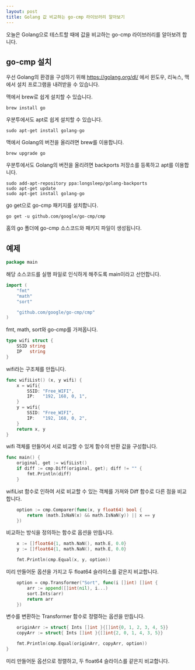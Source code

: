 ```yaml
---
layout: post
title: Golang 값 비교하는 go-cmp 라이브러리 알아보기
---
```


오늘은 Golang으로 테스트할 때에 값을 비교하는 go-cmp 라이브러리를 알아보려 합니다.

## go-cmp 설치

우선 Golang의 환경을 구성하기 위해 https://golang.org/dl/ 에서 윈도우, 리눅스, 맥에서 설치 프로그램을 내려받을 수 있습니다.

맥에서 brew로 쉽게 설치할 수 있습니다.

```
brew install go
```

우분투에서도 apt로 쉽게 설치할 수 있습니다.

```
sudo apt-get install golang-go
```

맥에서 Golang의 버전을 올리려면 brew를 이용합니다.

```
brew upgrade go
```

우분투에서도 Golang의 버전을 올리려면 backports 저장소를 등록하고 apt를 이용합니다.

```
sudo add-apt-repository ppa:longsleep/golang-backports
sudo apt-get update
sudo apt-get install golang-go
```

go get으로 go-cmp 패키지를 설치합니다.

```
go get -u github.com/google/go-cmp/cmp
```

홈의 go 폴더에 go-cmp 소스코드와 패키지 파일이 생성됩니다.

## 예제

```go
package main
```

해당 소스코드를 실행 파일로 인식하게 해주도록 main이라고 선언합니다.

```go
import (
	"fmt"
	"math"
	"sort"

	"github.com/google/go-cmp/cmp"
)
```

fmt, math, sort와 go-cmp를 가져옵니다.

```go
type wifi struct {
	SSID string
	IP   string
}
```

wifi라는 구조체를 만듭니다.

```go
func wifiList() (x, y wifi) {
	x = wifi{
		SSID: "Free_WIFI",
		IP:   "192, 168, 0, 1",
	}
	y = wifi{
		SSID: "Free_WIFI",
		IP:   "192, 168, 0, 2",
	}
	return x, y
}
```

wifi 객체를 만들어서 서로 비교할 수 있게 함수의 반환 값을 구성합니다.

```go
func main() {
	original, get := wifiList()
	if diff := cmp.Diff(original, get); diff != "" {
		fmt.Println(diff)
	}
```

wifiList 함수로 인하여 서로 비교할 수 있는 객체를 가져와 Diff 함수로 다른 점을 비교합니다.

```go
	option := cmp.Comparer(func(x, y float64) bool {
		return (math.IsNaN(x) && math.IsNaN(y)) || x == y
	})
```

비교하는 방식을 정의하는 함수로 옵션을 만듭니다.

```go
	x := []float64{1, math.NaN(), math.E, 0.0}
	y := []float64{1, math.NaN(), math.E, 0.0}

	fmt.Println(cmp.Equal(x, y, option))
```

미리 만들어둔 옵션을 가지고 두 float64 슬라이스를 같은지 비교합니다.

```go
	option = cmp.Transformer("Sort", func(i []int) []int {
		arr := append([]int(nil), i...)
		sort.Ints(arr)
		return arr
	})
```

변수를 변환하는 Transformer 함수로 정렬하는 옵션을 만듭니다.

```go
	originArr := struct{ Ints []int }{[]int{0, 1, 2, 3, 4, 5}}
	copyArr := struct{ Ints []int }{[]int{2, 0, 1, 4, 3, 5}}

	fmt.Println(cmp.Equal(originArr, copyArr, option))
}
```

미리 만들어둔 옵션으로 정렬하고, 두 float64 슬라이스를 같은지 비교합니다.